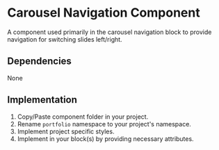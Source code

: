 # Carousel Navigation Component

A component used primarily in the carousel navigation block to provide navigation for switching slides left/right.

## Dependencies

None

## Implementation

1. Copy/Paste component folder in your project.
2. Rename `portfolio` namespace to your project's namespace.
3. Implement project specific styles.
4. Implement in your block(s) by providing necessary attributes.
